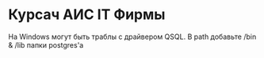 # Курсач АИС IT Фирмы

На Windows могут быть траблы с драйвером QSQL. В path добавьте /bin & /lib папки postgres'а